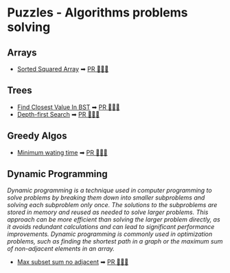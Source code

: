 # Puzzles - Algorithms problems solving

## Arrays
- [Sorted Squared Array](https://github.com/juliocnsouzadev/puzzles_go/issues/5) ➡ [PR 👩🏻‍💻](https://github.com/juliocnsouzadev/puzzles_go/pull/6)

## Trees
- [Find Closest Value In BST](https://github.com/juliocnsouzadev/puzzles_go/issues/7) ➡ [PR 👩🏻‍💻](https://github.com/juliocnsouzadev/puzzles_go/pull/8)
- [Depth-first Search](https://github.com/juliocnsouzadev/puzzles_go/issues/9) ➡ [PR 👩🏻‍💻](https://github.com/juliocnsouzadev/puzzles_go/pull/11)

## Greedy Algos
- [Minimum wating time](https://github.com/juliocnsouzadev/puzzles_go/issues/12) ➡ [PR 👩🏻‍💻](https://github.com/juliocnsouzadev/puzzles_go/pull/13)

## Dynamic Programming
_Dynamic programming is a technique used in computer programming to solve problems by breaking them down into smaller subproblems and solving each subproblem only once. The solutions to the subproblems are stored in memory and reused as needed to solve larger problems. This approach can be more efficient than solving the larger problem directly, as it avoids redundant calculations and can lead to significant performance improvements. Dynamic programming is commonly used in optimization problems, such as finding the shortest path in a graph or the maximum sum of non-adjacent elements in an array._
- [Max subset sum no adjacent](https://github.com/juliocnsouzadev/puzzles_go/issues/15) ➡ [PR 👩🏻‍💻](https://github.com/juliocnsouzadev/puzzles_go/pull/16)
